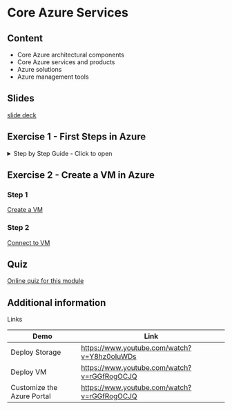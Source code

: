 # Core Azure Services

## Content

- Core Azure architectural components
- Core Azure services and products
- Azure solutions
- Azure management tools

## Slides

[slide deck](2_basic-azure-services.pptx)

## Exercise 1 - First Steps in Azure

<details><summary>Step by Step Guide - Click to open</summary><p>

### Step 1

Create a Network in Azure with the following parameter:

|Element |Value |
|-------|-------|
|vNet|10.0.0.0|
|SubNet Frontend|10.1.0.0|
|SubNet Backend|10.2.0.0|

### Step 2

Create a Storage Account and upload any picture


</p></details>

## Exercise 2 - Create a VM in Azure

### Step 1

[Create a VM](https://docs.microsoft.com/de-de/learn/modules/create-windows-virtual-machine-in-azure/3-exercise-create-a-vm)

### Step 2

 [Connect to VM](https://docs.microsoft.com/de-de/learn/modules/create-windows-virtual-machine-in-azure/5-exercise-connect-to-a-windows-vm-using-rdp)

## Quiz

[Online quiz for this module](https://forms.office.com/Pages/ResponsePage.aspx?id=v4j5cvGGr0GRqy180BHbR3jbLunQYZ9MtHvpDOQLlT1UOUtBMTFHTVdQVk5OWlo0UElZWDhaTklWVC4u)

## Additional information

Links

|Demo|Link|
|----|----|
|Deploy Storage|<https://www.youtube.com/watch?v=Y8hz0oIuWDs>|
|Deploy VM|<https://www.youtube.com/watch?v=rGGfRogOCJQ>|
|Customize the Azure Portal|<https://www.youtube.com/watch?v=rGGfRogOCJQ>|